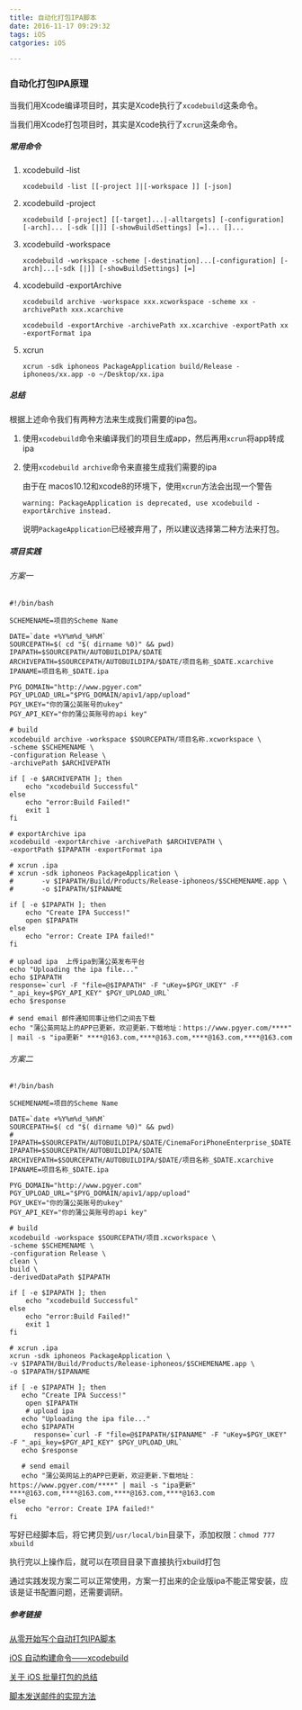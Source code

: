 ```yaml
---
title: 自动化打包IPA脚本
date: 2016-11-17 09:29:32
tags: iOS
catgories: iOS

---
```


### 自动化打包IPA原理

当我们用Xcode编译项目时，其实是Xcode执行了`xcodebuild`这条命令。

当我们用Xcode打包项目时，其实是Xcode执行了`xcrun`这条命令。

##### 常用命令

1. xcodebuild -list

   ```shell
   xcodebuild -list [[-project ]|[-workspace ]] [-json]
   ```

2. xcodebuild -project

   ```shell
   xcodebuild [-project] [[-target]...|-alltargets] [-configuration] [-arch]... [-sdk [|]] [-showBuildSettings] [=]... []...
   ```

3. xcodebuild -workspace

   ```shell
   xcodebuild -workspace -scheme [-destination]...[-configuration] [-arch]...[-sdk [|]] [-showBuildSettings] [=]
   ```

4. xcodebuild -exportArchive

   ```shell
   xcodebuild archive -workspace xxx.xcworkspace -scheme xx -archivePath xxx.xcarchive
   ```

   ```shell
   xcodebuild -exportArchive -archivePath xx.xcarchive -exportPath xx -exportFormat ipa
   ```

5. xcrun

   ```shell
   xcrun -sdk iphoneos PackageApplication build/Release -iphoneos/xx.app -o ~/Desktop/xx.ipa
   ```

##### 总结

根据上述命令我们有两种方法来生成我们需要的ipa包。

1. 使用`xcodebuild`命令来编译我们的项目生成app，然后再用`xcrun`将app转成ipa

2. 使用`xcodebuild archive`命令来直接生成我们需要的ipa

   由于在 macos10.12和xcode8的环境下，使用`xcrun`方法会出现一个警告

   `warning: PackageApplication is deprecated, use xcodebuild -exportArchive instead.`

   说明`PackageApplication`已经被弃用了，所以建议选择第二种方法来打包。

##### 项目实践

###### 方案一

```shell
#!/bin/bash

SCHEMENAME=项目的Scheme Name

DATE=`date +%Y%m%d_%H%M`
SOURCEPATH=$( cd "$( dirname %0)" && pwd)
IPAPATH=$SOURCEPATH/AUTOBUILDIPA/$DATE
ARCHIVEPATH=$SOURCEPATH/AUTOBUILDIPA/$DATE/项目名称_$DATE.xcarchive
IPANAME=项目名称_$DATE.ipa

PYG_DOMAIN="http://www.pgyer.com"
PGY_UPLOAD_URL="$PYG_DOMAIN/apiv1/app/upload"
PGY_UKEY="你的蒲公英账号的ukey"
PGY_API_KEY="你的蒲公英账号的api key"

# build 
xcodebuild archive -workspace $SOURCEPATH/项目名称.xcworkspace \
-scheme $SCHEMENAME \
-configuration Release \
-archivePath $ARCHIVEPATH

if [ -e $ARCHIVEPATH ]; then
	echo "xcodebuild Successful"
else 
	echo "error:Build Failed!"
	exit 1
fi

# exportArchive ipa
xcodebuild -exportArchive -archivePath $ARCHIVEPATH \
-exportPath $IPAPATH -exportFormat ipa 

# xcrun .ipa
# xcrun -sdk iphoneos PackageApplication \
#       -v $IPAPATH/Build/Products/Release-iphoneos/$SCHEMENAME.app \
#       -o $IPAPATH/$IPANAME

if [ -e $IPAPATH ]; then
	echo "Create IPA Success!"
	open $IPAPATH
else 
	echo "error: Create IPA failed!"
fi

# upload ipa  上传ipa到蒲公英发布平台
echo "Uploading the ipa file..."
echo $IPAPATH
response=`curl -F "file=@$IPAPATH" -F "uKey=$PGY_UKEY" -F "_api_key=$PGY_API_KEY" $PGY_UPLOAD_URL`
echo $response

# send email 邮件通知同事让他们之间去下载
echo "蒲公英网站上的APP已更新，欢迎更新.下载地址：https://www.pgyer.com/****" | mail -s "ipa更新" ****@163.com,****@163.com,****@163.com,****@163.com
```

###### 方案二

```shell
#!/bin/bash

SCHEMENAME=项目的Scheme Name

DATE=`date +%Y%m%d_%H%M`
SOURCEPATH=$( cd "$( dirname %0)" && pwd)
# IPAPATH=$SOURCEPATH/AUTOBUILDIPA/$DATE/CinemaForiPhoneEnterprise_$DATE.ipa
IPAPATH=$SOURCEPATH/AUTOBUILDIPA/$DATE
ARCHIVEPATH=$SOURCEPATH/AUTOBUILDIPA/$DATE/项目名称_$DATE.xcarchive
IPANAME=项目名称_$DATE.ipa

PYG_DOMAIN="http://www.pgyer.com"
PGY_UPLOAD_URL="$PYG_DOMAIN/apiv1/app/upload"
PGY_UKEY="你的蒲公英账号的ukey"
PGY_API_KEY="你的蒲公英账号的api key"

# build 
xcodebuild -workspace $SOURCEPATH/项目.xcworkspace \
-scheme $SCHEMENAME \
-configuration Release \
clean \
build \
-derivedDataPath $IPAPATH

if [ -e $IPAPATH ]; then
	echo "xcodebuild Successful"
else 
	echo "error:Build Failed!"
	exit 1
fi

# xcrun .ipa
xcrun -sdk iphoneos PackageApplication \
-v $IPAPATH/Build/Products/Release-iphoneos/$SCHEMENAME.app \
-o $IPAPATH/$IPANAME

if [ -e $IPAPATH ]; then
   echo "Create IPA Success!"
    open $IPAPATH
	# upload ipa
   echo "Uploading the ipa file..."
   echo $IPAPATH
      response=`curl -F "file=@$IPAPATH/$IPANAME" -F "uKey=$PGY_UKEY" -F "_api_key=$PGY_API_KEY" $PGY_UPLOAD_URL`
   echo $response

   # send email
   echo "蒲公英网站上的APP已更新，欢迎更新.下载地址：https://www.pgyer.com/****" | mail -s "ipa更新" ****@163.com,****@163.com,****@163.com,****@163.com
else 
	echo "error: Create IPA failed!"
fi
```

写好已经脚本后，将它拷贝到`/usr/local/bin`目录下，添加权限：`chmod 777 xbuild`

执行完以上操作后，就可以在项目目录下直接执行xbuild打包

通过实践发现方案二可以正常使用，方案一打出来的企业版ipa不能正常安装，应该是证书配置问题，还需要调研。

##### 参考链接

[从零开始写个自动打包IPA脚本](http://www.jianshu.com/p/97c97c2ec1ca)

[iOS 自动构建命令——xcodebuild](http://www.jianshu.com/p/3f43370437d2)

[关于 iOS 批量打包的总结](http://ios.jobbole.com/90259/)

[脚本发送邮件的实现方法](http://stackoverflow.com/questions/1822425/sending-mail-from-a-bash-shell-script?rq=1)

